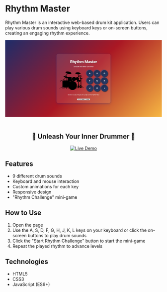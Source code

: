 # Rhythm Master

Rhythm Master is an interactive web-based drum kit application. Users can play various drum sounds using keyboard keys or on-screen buttons, creating an engaging rhythm experience.

<div align="center">
  <img src="public/images/screenshot.png" alt="Rhythm Master Screenshot" width="600">

  <br>
  <br>

  <h2>🎵 Unleash Your Inner Drummer 🥁</h2>

  <a href="https://emre-javascript-drum.netlify.app/" target="_blank">
    <img src="https://img.shields.io/badge/LIVE%20DEMO-Play%20Now-brightgreen?style=for-the-badge&logo=github" alt="Live Demo" height="50">
  </a>
</div>

## Features

- 9 different drum sounds
- Keyboard and mouse interaction
- Custom animations for each key
- Responsive design
- "Rhythm Challenge" mini-game

## How to Use

1. Open the page
2. Use the A, S, D, F, G, H, J, K, L keys on your keyboard or click the on-screen buttons to play drum sounds
3. Click the "Start Rhythm Challenge" button to start the mini-game
4. Repeat the played rhythm to advance levels

## Technologies

- HTML5
- CSS3
- JavaScript (ES6+)